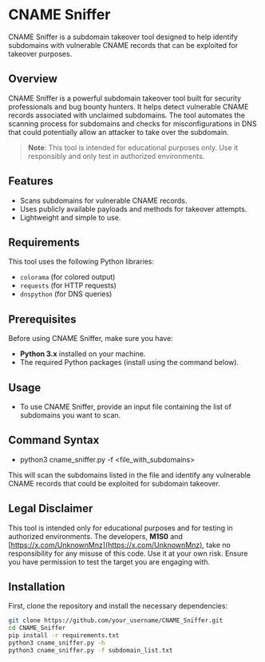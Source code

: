 
# CNAME Sniffer

CNAME Sniffer is a subdomain takeover tool designed to help identify subdomains with vulnerable CNAME records that can be exploited for takeover purposes.

## Overview

CNAME Sniffer is a powerful subdomain takeover tool built for security professionals and bug bounty hunters. It helps detect vulnerable CNAME records associated with unclaimed subdomains. The tool automates the scanning process for subdomains and checks for misconfigurations in DNS that could potentially allow an attacker to take over the subdomain.

> **Note**: This tool is intended for educational purposes only. Use it responsibly and only test in authorized environments.

## Features
- Scans subdomains for vulnerable CNAME records.
- Uses publicly available payloads and methods for takeover attempts.
- Lightweight and simple to use.

## Requirements

This tool uses the following Python libraries:
- `colorama` (for colored output)
- `requests` (for HTTP requests)
- `dnspython` (for DNS queries)

## Prerequisites

Before using CNAME Sniffer, make sure you have:
- **Python 3.x** installed on your machine.
- The required Python packages (install using the command below).

##  Usage
- To use CNAME Sniffer, provide an input file containing the list of subdomains you want to scan.

## Command Syntax
- python3 cname_sniffer.py -f <file_with_subdomains>

 This will scan the subdomains listed in the file and identify any vulnerable CNAME records that could be exploited for subdomain takeover.

## Legal Disclaimer
This tool is intended only for educational purposes and for testing in authorized environments. The developers, **M1S0** and [https://x.com/UnknownMnz](https://x.com/UnknownMnz), take no responsibility for any misuse of this code. Use it at your own risk. Ensure you have permission to test the target you are engaging with.


## Installation

First, clone the repository and install the necessary dependencies:

```bash
git clone https://github.com/your_username/CNAME_Sniffer.git
cd CNAME_Sniffer
pip install -r requirements.txt
python3 cname_sniffer.py -h
python3 cname_sniffer.py -f subdomain_list.txt
